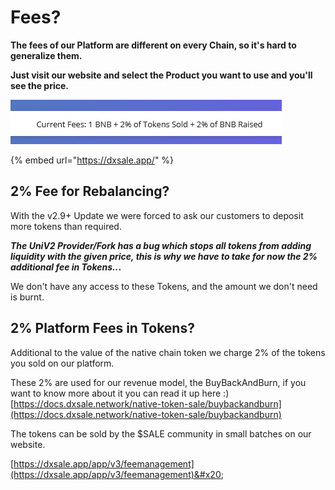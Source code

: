 # Fees?

**The fees of our Platform are different on every Chain, so it's hard to generalize them.**

**Just visit our website and select the Product you want to use and you'll see the price.**

![](<../../.gitbook/assets/image (25).png>)

{% embed url="https://dxsale.app/" %}

## **2% Fee for Rebalancing?**

With the v2.9+ Update we were forced to ask our customers to deposit more tokens than required.

_**The UniV2 Provider/Fork has a bug which stops all tokens from adding liquidity with the given price, this is why we have to take for now the 2% additional fee in Tokens..**_**.**

We don't have any access to these Tokens, and the amount we don't need is burnt.

## 2% Platform Fees in Tokens?

Additional to the value of the native chain token we charge 2% of the tokens you sold on our platform.

These 2% are used for our revenue model, the BuyBackAndBurn, if you want to know more about it you can read it up here :) [https://docs.dxsale.network/native-token-sale/buybackandburn](https://docs.dxsale.network/native-token-sale/buybackandburn)

The tokens can be sold by the $SALE community in small batches on our website.&#x20;

[https://dxsale.app/app/v3/feemanagement](https://dxsale.app/app/v3/feemanagement)&#x20;

